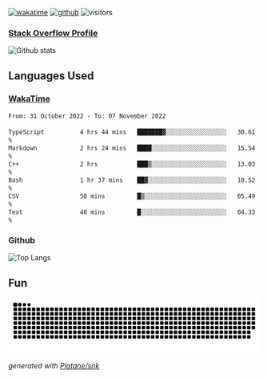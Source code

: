 [![wakatime](https://wakatime.com/badge/user/82c377cd-a54c-404c-b7df-177b313ca539.svg)](https://wakatime.com/@82c377cd-a54c-404c-b7df-177b313ca539)
[![github](https://img.shields.io/github/followers/xinthose?logo=github&style=plastic)](https://github.com/alanhamlett?tab=followers)
![visitors](https://visitor-badge.glitch.me/badge?page_id=xinthose&left_color=green&right_color=red)
### [Stack Overflow Profile](https://stackoverflow.com/users/4056146/xinthose)

![Github stats](https://github-readme-stats.vercel.app/api?username=xinthose&show_icons=true&theme=radical&count_private=true)

## Languages Used

### [WakaTime](https://wakatime.com/)
<!--START_SECTION:waka-->

```text
From: 31 October 2022 - To: 07 November 2022

TypeScript          4 hrs 44 mins   ███████▓░░░░░░░░░░░░░░░░░   30.61 %
Markdown            2 hrs 24 mins   ████░░░░░░░░░░░░░░░░░░░░░   15.54 %
C++                 2 hrs           ███▒░░░░░░░░░░░░░░░░░░░░░   13.03 %
Bash                1 hr 37 mins    ██▓░░░░░░░░░░░░░░░░░░░░░░   10.52 %
CSV                 50 mins         █▒░░░░░░░░░░░░░░░░░░░░░░░   05.49 %
Text                40 mins         █░░░░░░░░░░░░░░░░░░░░░░░░   04.33 %
```

<!--END_SECTION:waka-->

### Github

![Top Langs](https://github-readme-stats.vercel.app/api/top-langs/?username=xinthose)

## Fun
![github contribution grid snake animation](https://raw.githubusercontent.com/xinthose/xinthose/output/github-contribution-grid-snake.svg)

_generated with [Platane/snk](https://github.com/Platane/snk)_
